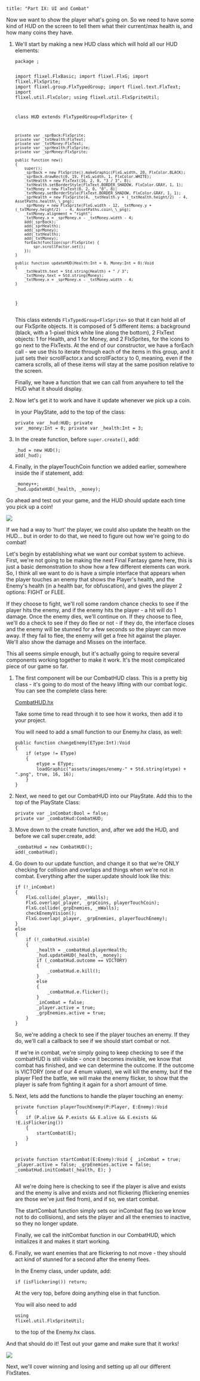 ```
title: "Part IX: UI and Combat"
```

<p>Now we want to show the player what's going on. So we need to have some kind of HUD on the screen to tell them what their current/max health is, and how many coins they have.</p>

<ol>
	<li>
		<p>We'll start by making a new HUD class which will hold all our HUD elements:</p>
		<p><pre><code class="haxe">package ;

import flixel.FlxBasic;
import flixel.FlxG;
import flixel.FlxSprite;
import flixel.group.FlxTypedGroup;
import flixel.text.FlxText;
import flixel.util.FlxColor;
using flixel.util.FlxSpriteUtil;

class HUD extends FlxTypedGroup&lt;FlxSprite&gt;
{
	
	private var _sprBack:FlxSprite;
	private var _txtHealth:FlxText;
	private var _txtMoney:FlxText;
	private var _sprHealth:FlxSprite;
	private var _sprMoney:FlxSprite;
	
	public function new() 
	{
		super();
		_sprBack = new FlxSprite().makeGraphic(FlxG.width, 20, FlxColor.BLACK);
		_sprBack.drawRect(0, 19, FlxG.width, 1, FlxColor.WHITE);
		_txtHealth = new FlxText(16, 2, 0, "3 / 3", 8);
		_txtHealth.setBorderStyle(FlxText.BORDER_SHADOW, FlxColor.GRAY, 1, 1);
		_txtMoney = new FlxText(0, 2, 0, "0", 8);
		_txtMoney.setBorderStyle(FlxText.BORDER_SHADOW, FlxColor.GRAY, 1, 1);
		_sprHealth = new FlxSprite(4, _txtHealth.y + (_txtHealth.height/2)  - 4, AssetPaths.health\_\_png);
		_sprMoney = new FlxSprite(FlxG.width - 12, _txtMoney.y + (_txtMoney.height/2)  - 4, AssetPaths.coin\_\_png);
		_txtMoney.alignment = "right";
		_txtMoney.x = _sprMoney.x - _txtMoney.width - 4;
		add(_sprBack);
		add(_sprHealth);
		add(_sprMoney);
		add(_txtHealth);
		add(_txtMoney);
		forEach(function(spr:FlxSprite) {
			spr.scrollFactor.set();
		});
	}
	
	public function updateHUD(Health:Int = 0, Money:Int = 0):Void
	{
		_txtHealth.text = Std.string(Health) + " / 3";
		_txtMoney.text = Std.string(Money);
		_txtMoney.x = _sprMoney.x - _txtMoney.width - 4;
	}
}</code></pre></p>
		<p>This class extends <code>FlxTypedGroup&lt;FlxSprite&gt;</code> so that it can hold all of our FlxSprite objects. It is composed of 5 different items: a background (black, with a 1-pixel thick white line along the bottom), 2 FlxText objects: 1 for Health, and 1 for Money, and 2 FlxSprites, for the icons to go next to the FlxTexts. At the end of our constructor, we have a forEach call - we use this to iterate through each of the items in this group, and it just sets their scrollFactor.x and scrollFactor.y to 0, meaning, even if the camera scrolls, all of these items will stay at the same position relative to the screen.</p>
		<p>Finally, we have a function that we can call from anywhere to tell the HUD what it should display.</p>
	</li>
	<li>
		<p>Now let's get it to work and have it update whenever we pick up a coin.</p>
		<p>In your PlayState, add to the top of the class:</p>
		<p><pre><code class="haxe">private var _hud:HUD;
private var _money:Int = 0;
private var _health:Int = 3;</code></pre></p>
	</li>
	<li>
		<p>In the create function, before <code>super.create()</code>, add:</p>
		<p><pre><code class="haxe">_hud = new HUD();
add(_hud);</code></pre></p>
	</li>
	<li>
		<p>Finally, in the playerTouchCoin function we added earlier, somewhere inside the if statement, add:</p>
		<p><pre><code class="haxe">_money++;
_hud.updateHUD(_health, _money);</code></pre></p>
	</li>
</ol>

<p>Go ahead and test out your game, and the HUD should update each time you pick up a coin!</p>
<p><img src="/images/tutorial/0019.png" /></p>
<p>If we had a way to 'hurt' the player, we could also update the health on the HUD… but in order to do that, we need to figure out how we're going to do combat!</p>

<p>Let's begin by establishing what we want our combat system to achieve. First, we're not going to be making the next Final Fantasy game here, this is just a basic demonstration to show how a few different elements can work. So, I think all we want to do is have a simple interface that appears when the player touches an enemy that shows the Player's health, and the Enemy's health (in a health bar, for obfuscation), and gives the player 2 options: FIGHT or FLEE.</p>

<p>If they choose to fight, we'll roll some random chance checks to see if the player hits the enemy, and if the enemy hits the player - a hit will do 1 damage. Once the enemy dies, we'll continue on. If they choose to flee, we'll do a check to see if they do flee or not - if they do, the interface closes and the enemy will be stunned for a few seconds so the player can move away. If they fail to flee, the enemy will get a free hit against the player. We'll also show the damage and Misses on the interface.</p>

<p>This all seems simple enough, but it's actually going to require several components working together to make it work. It's the most complicated piece of our game so far.</p>

<ol>
	<li>
		<p>The first component will be our CombatHUD class. This is a pretty big class - it's going to do most of the heavy lifting with our combat logic. You can see the complete class here:</p>
		<p><a href="https://github.com/HaxeFlixel/flixel-demos/blob/dev/Tutorials/TurnBasedRPG/source/CombatHUD.hx">CombatHUD.hx</a></p>
		<p>Take some time to read through it to see how it works, then add it to your project.</p>
        <p>You will need to add a small function to our Enemy.hx class, as well:</p>
        <p><pre><code class="haxe">public function changeEnemy(EType:Int):Void
{
    if (etype != EType)
    {
        etype = EType;
        loadGraphic("assets/images/enemy-" + Std.string(etype) + ".png", true, 16, 16);
    }
}</code></pre></p>
	</li>
	<li>
		<p>Next, we need to get our CombatHUD into our PlayState. Add this to the top of the PlayState Class:</p>
		<p><pre><code class="haxe">private var _inCombat:Bool = false;
private var _combatHud:CombatHUD;</code></pre></p>
	</li>
	<li>
		<p>Move down to the create function, and, after we add the HUD, and before we call super.create, add:</p>
		<p><pre><code class="haxe">_combatHud = new CombatHUD();
add(_combatHud);</code></pre></p>
	</li>
	<li>
		<p>Go down to our update function, and change it so that we're ONLY checking for collision and overlaps and things when we're not in combat. Everything after the super.update should look like this:</p>
		<p><pre><code class="haxe">if (!_inCombat)
{
	FlxG.collide(_player, _mWalls);
	FlxG.overlap(_player, _grpCoins, playerTouchCoin);
	FlxG.collide(_grpEnemies, _mWalls);
	checkEnemyVision();
	FlxG.overlap(_player, _grpEnemies, playerTouchEnemy);
}
else
{
	if (!_combatHud.visible)
	{
		_health = _combatHud.playerHealth;
		_hud.updateHUD(_health, _money);
		if (_combatHud.outcome == VICTORY)
		{
			_combatHud.e.kill();
		}
		else
		{
			_combatHud.e.flicker();
		}
		_inCombat = false;
		_player.active = true;
		_grpEnemies.active = true;
    }
}</code></pre></p>
		<p>So, we're adding a check to see if the player touches an enemy. If they do, we'll call a callback to see if we should start combat or not.</p>
		<p>If we're in combat, we're simply going to keep checking to see if the combatHUD is still visible - once it becomes invisible, we know that combat has finished, and we can determine the outcome. If the outcome is VICTORY (one of our 4 enum values), we will kill the enemy, but if the player Fled the battle, we will make the enemy flicker, to show that the player is safe from fighting it again for a short amount of time.</p>
	</li>
	<li>
		<p>Next, lets add the functions to handle the player touching an enemy:</p>
		<p><pre><code class="haxe">private function playerTouchEnemy(P:Player, E:Enemy):Void
{
	if (P.alive &amp;&amp; P.exists &amp;&amp; E.alive &amp;&amp; E.exists &amp;&amp; !E.isFlickering())
	{
		startCombat(E);
	}
}

private function startCombat(E:Enemy):Void
{
	_inCombat = true;
	_player.active = false;
	_grpEnemies.active = false;
	_combatHud.initCombat(_health, E);
}</code></pre></p>
		<p>All we're doing here is checking to see if the player is alive and exists and the enemy is alive and exists and not flickering (flickering enemies are those we've just fled from), and if so, we start combat.</p>
		<p>The startCombat function simply sets our inCombat flag (so we know not to do collisions), and sets the player and all the enemies to inactive, so they no longer update.</p>
		<p>Finally, we call the initCombat function in our CombatHUD, which initializes it and makes it start working.</p>
	</li>
	<li>
		<p>Finally, we want enemies that are flickering to not move - they should act kind of stunned for a second after the enemy flees.</p>
		<p>In the Enemy class, under update, add: </p>
		<p><pre><code class="haxe">if (isFlickering())
	return;</code></pre></p>
		<p>At the very top, before doing anything else in that function.</p>
        <p>You will also need to add <pre><code class="haxe">using flixel.util.FlxSpriteUtil;</code></pre> to the top of the Enemy.hx class.
	</li>
</ol>

<p>And that should do it! Test out your game and make sure that it works!</p>
<p><img src="/images/tutorial/0020.png" /></p>
<p>Next, we'll cover winning and losing and setting up all our different FlxStates.</p>